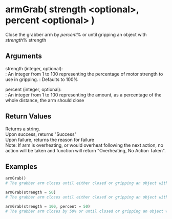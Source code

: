 # armGrab( strength \<optional>, percent \<optional> )
Close the grabber arm by *percent*% or until gripping an object with *strength*% strength

## Arguments
strength (integer, optional):  
: An integer from 1 to 100 representing the percentage of motor strength to use in gripping.
: Defaults to 100%

percent (integer, optional):  
: An integer from 1 to 100 representing the amount, as a percentage of the whole distance, the arm should close

## Return Values
Returns a string.  
Upon success, returns "Success"  
Upon failure, returns the reason for failure  
Note: If arm is overheating, or would overheat following the next action, no action will be taken and function will return "Overheating, No Action Taken".

## Examples
```py
armGrab()
# The grabber arm closes until either closed or gripping an object with 100% strength

armGrab(strength = 50)
# The grabber arm closes until either closed or gripping an object with 50% strength

armGrab(strength = 100, percent = 50)
# The grabber arm closes by 50% or until closed or gripping an object with full strength
```
